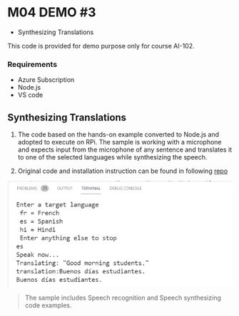 # M04 DEMO #3

- Synthesizing Translations

This code is provided for demo purpose only for course AI-102.

### Requirements
- Azure Subscription
- Node.js
- VS code

## Synthesizing Translations

1. The code based on the hands-on example converted to Node.js and adopted to execute on RPi. The sample is working with a microphone and expects input from the microphone of any sentence and translates it to one of the selected languages while synthesizing the speech.

1. Original code and installation instruction can be found in following [repo](https://github.com/true-while/AI-102-AIEngineer-Nodejs)

![translator](translator.png)

>The sample includes Speech recognition and Speech synthesizing code examples. 

